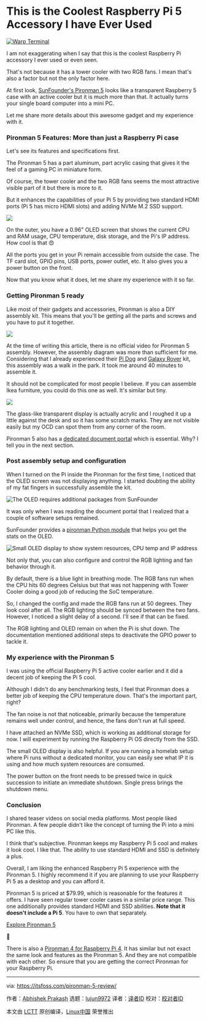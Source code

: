 [#]: subject: "This is the Coolest Raspberry Pi 5 Accessory I have Ever Used"
[#]: via: "https://itsfoss.com/pironman-5-review/"
[#]: author: "Abhishek Prakash https://itsfoss.com/author/abhishek/"
[#]: collector: "lujun9972/lctt-scripts-1705972010"
[#]: translator: " "
[#]: reviewer: " "
[#]: publisher: " "
[#]: url: " "

This is the Coolest Raspberry Pi 5 Accessory I have Ever Used
======

[![Warp Terminal][1]][2]

I am not exaggerating when I say that this is the coolest Raspberry Pi accessory I ever used or even seen.

That's not because it has a tower cooler with two RGB fans. I mean that's also a factor but not the only factor here.

At first look, [SunFounder's Pironman 5][3] looks like a transparent Raspberry 5 case with an active cooler but it is much more than that. It actually turns your single board computer into a mini PC.

Let me share more details about this awesome gadget and my experience with it.

### Pironman 5 Features: More than just a Raspberry Pi case

Let's see its features and specifications first.

The Pironman 5 has a part aluminum, part acrylic casing that gives it the feel of a gaming PC in miniature form.

Of course, the tower cooler and the two RGB fans seems the most attractive visible part of it but there is more to it.

But it enhances the capabilities of your Pi 5 by providing two standard HDMI ports (Pi 5 has micro HDMI slots) and adding NVMe M.2 SSD support.

![][4]

On the outer, you have a 0.96" OLED screen that shows the current CPU and RAM usage, CPU temperature, disk storage, and the Pi's IP address. How cool is that 😍

All the ports you get in your Pi remain accessible from outside the case. The TF card slot, GPIO pins, USB ports, power outlet, etc. It also gives you a power button on the front.

Now that you know what it does, let me share my experience with it so far.

### Getting Pironman 5 ready

Like most of their gadgets and accessories, Pironman is also a DIY assembly kit. This means that you'll be getting all the parts and screws and you have to put it together.

![][5]

At the time of writing this article, there is no official video for Pironman 5 assembly. However, the assembly diagram was more than sufficient for me. Considering that I already experienced their [Pi Dog][6] and [Galaxy Rover][7] kit, this assembly was a walk in the park. It took me around 40 minutes to assemble it.

It should not be complicated for most people I believe. If you can assemble Ikea furniture, you could do this one as well. It's similar but tiny.

![][8]

The glass-like transparent display is actually acrylic and I roughed it up a little against the desk and so it has some scratch marks. They are not visible easily but my OCD can spot them from any corner of the room.

Pironman 5 also has a [dedicated document portal][9] which is essential. Why? I tell you in the next section.

### Post assembly setup and configuration

When I turned on the Pi inside the Pironman for the first time, I noticed that the OLED screen was not displaying anything. I started doubting the ability of my fat fingers in successfully assemble the kit.

![The OLED requires additional packages from SunFounder][10]

It was only when I was reading the document portal that I realized that a couple of software setups remained.

SunFounder provides a [pironman Python module][11] that helps you get the stats on the OLED.

![Small OLED display to show system resources, CPU temp and IP address][12]

Not only that, you can also configure and control the RGB lighting and fan behavior through it.

By default, there is a blue light in breathing mode. The RGB fans run when the CPU hits 60 degrees Celsius but that was not happening with Tower Cooler doing a good job of reducing the SoC temperature.

So, I changed the config and made the RGB fans run at 50 degrees. They look cool after all. The RGB lighting should be synced between the two fans. However, I noticed a slight delay of a second. I'll see if that can be fixed.

The RGB lighting and OLED remain on when the Pi is shut down. The documentation mentioned additional steps to deactivate the GPIO power to tackle it.

### My experience with the Pironman 5

I was using the official Raspberry Pi 5 active cooler earlier and it did a decent job of keeping the Pi 5 cool.

Although I didn't do any benchmarking tests, I feel that Pironman does a better job of keeping the CPU temperature down. That's the important part, right?

The fan noise is not that noticeable, primarily because the temperature remains well under control, and hence, the fans don't run at full speed.

I have attached an NVMe SSD, which is working as additional storage for now. I will experiment by running the Raspberry Pi OS directly from the SSD.

The small OLED display is also helpful. If you are running a homelab setup where Pi runs without a dedicated monitor, you can easily see what IP it is using and how much system resources are consumed.

The power button on the front needs to be pressed twice in quick succession to initiate an immediate shutdown. Single press brings the shutdown menu.

### Conclusion

I shared teaser videos on social media platforms. Most people liked Pironman. A few people didn't like the concept of turning the Pi into a mini PC like this.

I think that's subjective. Pironman keeps my Raspberry Pi 5 cool and makes it look cool. I like that. The ability to use standard HDMI and SSD is definitely a plus.

Overall, I am liking the enhanced Raspberry Pi 5 experience with the Pironman 5. I highly recommend it if you are planning to use your Raspberry Pi 5 as a desktop and you can afford it.

Pironman 5 is priced at $79.99, which is reasonable for the features it offers. I have seen regular tower cooler cases in a similar price range. This one additionally provides standard HDMI and SSD abilities. **Note that it doesn't include a Pi 5**. You have to own that separately.

[Explore Pironman 5][3]

🚧

There is also a [Pironman 4 for Raspberry Pi 4][13]. It has similar but not exact the same look and features as the Pironman 5. And they are not compatible with each other. So ensure that you are getting the correct Pironman for your Raspberry Pi.

--------------------------------------------------------------------------------

via: https://itsfoss.com/pironman-5-review/

作者：[Abhishek Prakash][a]
选题：[lujun9972][b]
译者：[译者ID](https://github.com/译者ID)
校对：[校对者ID](https://github.com/校对者ID)

本文由 [LCTT](https://github.com/LCTT/TranslateProject) 原创编译，[Linux中国](https://linux.cn/) 荣誉推出

[a]: https://itsfoss.com/author/abhishek/
[b]: https://github.com/lujun9972
[1]: https://itsfoss.com/assets/images/warp-terminal.webp
[2]: https://www.warp.dev?utm_source=its_foss&utm_medium=display&utm_campaign=linux_launch
[3]: https://www.sunfounder.com/products/pironman-5-nvme-m-2-ssd-pcie-mini-pc-case-for-raspberry-pi-5?ref=itsfoss
[4]: https://itsfoss.com/content/images/2024/06/pironman-5-features.jpg
[5]: https://itsfoss.com/content/images/2024/06/pironman5-assembly-2--1-.jpg
[6]: https://itsfoss.com/raspberry-pi-dog-review/
[7]: https://itsfoss.com/galaxy-rover/
[8]: https://itsfoss.com/content/images/2024/06/pironman5-assembly-11.jpg
[9]: https://docs.sunfounder.com/projects/pironman5/en/latest/index.html
[10]: https://itsfoss.com/content/images/2024/06/pironman-display.jpg
[11]: https://docs.sunfounder.com/projects/pironman5/en/latest/set_up_pironman5.html#downloading-and-installing-the-pironman5-module
[12]: https://itsfoss.com/content/images/2024/06/pironman5-oled-display.webp
[13]: https://www.sunfounder.com/products/raspberry-pi-4-case?ref=itsfoss
